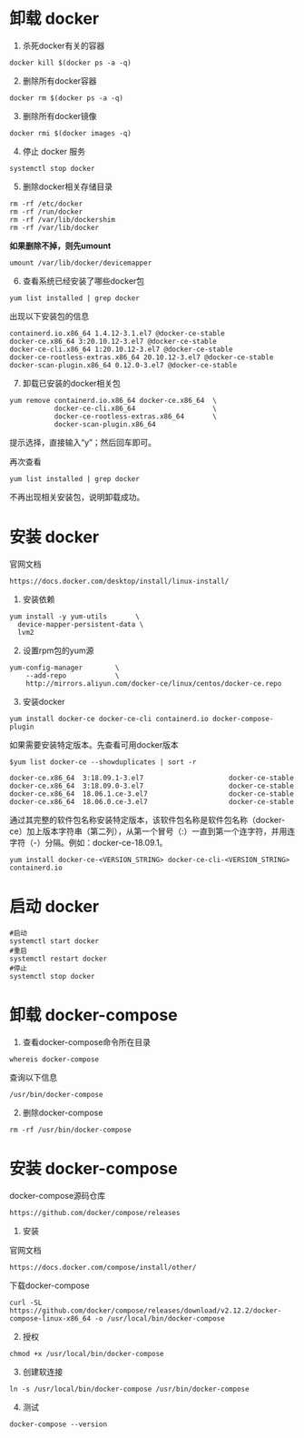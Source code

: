 # 卸载 docker


1. 杀死docker有关的容器

```
docker kill $(docker ps -a -q)
```

2. 删除所有docker容器

```
docker rm $(docker ps -a -q)
```

3. 删除所有docker镜像

```
docker rmi $(docker images -q)
```

4. 停止 docker 服务

```
systemctl stop docker
```

5. 删除docker相关存储目录

```
rm -rf /etc/docker
rm -rf /run/docker
rm -rf /var/lib/dockershim
rm -rf /var/lib/docker
```

**如果删除不掉，则先umount**

```
umount /var/lib/docker/devicemapper
```

6. 查看系统已经安装了哪些docker包

```
yum list installed | grep docker
```

出现以下安装包的信息

```
containerd.io.x86_64 1.4.12-3.1.el7 @docker-ce-stable
docker-ce.x86_64 3:20.10.12-3.el7 @docker-ce-stable
docker-ce-cli.x86_64 1:20.10.12-3.el7 @docker-ce-stable
docker-ce-rootless-extras.x86_64 20.10.12-3.el7 @docker-ce-stable
docker-scan-plugin.x86_64 0.12.0-3.el7 @docker-ce-stable
```

7. 卸载已安装的docker相关包

```
yum remove containerd.io.x86_64 docker-ce.x86_64  \
           docker-ce-cli.x86_64                   \
           docker-ce-rootless-extras.x86_64       \
           docker-scan-plugin.x86_64
```

提示选择，直接输入“y”；然后回车即可。

再次查看

```
yum list installed | grep docker
```

不再出现相关安装包，说明卸载成功。

# 安装 docker

官网文档

```
https://docs.docker.com/desktop/install/linux-install/
```

1. 安装依赖

```
yum install -y yum-utils       \
  device-mapper-persistent-data \
  lvm2
```

2. 设置rpm包的yum源

```
yum-config-manager        \
    --add-repo            \
    http://mirrors.aliyun.com/docker-ce/linux/centos/docker-ce.repo
```

3. 安装docker

```
yum install docker-ce docker-ce-cli containerd.io docker-compose-plugin
```

如果需要安装特定版本。先查看可用docker版本

```
$yum list docker-ce --showduplicates | sort -r

docker-ce.x86_64  3:18.09.1-3.el7                     docker-ce-stable
docker-ce.x86_64  3:18.09.0-3.el7                     docker-ce-stable
docker-ce.x86_64  18.06.1.ce-3.el7                    docker-ce-stable
docker-ce.x86_64  18.06.0.ce-3.el7                    docker-ce-stable
```

通过其完整的软件包名称安装特定版本，该软件包名称是软件包名称（docker-ce）加上版本字符串（第二列），从第一个冒号（:）一直到第一个连字符，并用连字符（-）分隔。例如：docker-ce-18.09.1。

```
yum install docker-ce-<VERSION_STRING> docker-ce-cli-<VERSION_STRING> containerd.io
```

# 启动 docker

```
#启动
systemctl start docker
#重启
systemctl restart docker
#停止
systemctl stop docker
```

# 卸载 docker-compose

1. 查看docker-compose命令所在目录

```
whereis docker-compose
```

查询以下信息

```
/usr/bin/docker-compose
```

2. 删除docker-compose

```
rm -rf /usr/bin/docker-compose
```

# 安装 docker-compose

docker-compose源码仓库

```
https://github.com/docker/compose/releases
```

1. 安装

官网文档

```
https://docs.docker.com/compose/install/other/
```

下载docker-compose

```
curl -SL https://github.com/docker/compose/releases/download/v2.12.2/docker-compose-linux-x86_64 -o /usr/local/bin/docker-compose
```

2. 授权

```
chmod +x /usr/local/bin/docker-compose
```

3. 创建软连接

```
ln -s /usr/local/bin/docker-compose /usr/bin/docker-compose
```

4. 测试

```
docker-compose --version
```

